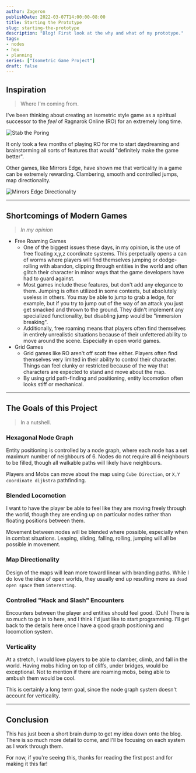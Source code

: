 ```yaml
---
author: Zageron
publishDate: 2022-03-07T14:00:00-08:00
title: Starting the Prototype
slug: starting-the-prototype
description: "Blog! First look at the why and what of my prototype."
tags:
- nodes
- hex
- planning
series: ["Isometric Game Project"]
draft: false
---
```


## Inspiration

> Where I'm coming from.

I've been thinking about creating an isometric style game as a spiritual successor
to the _feel_ of Ragnarok Online (RO) for an extremely long time.

![Stab the Poring](ro-poring-stab.png)

It only took a few months of playing RO for me to start daydreaming and brainstorming
all sorts of features that would "definitely make the game better".

Other games, like Mirrors Edge, have shown me that verticality in a game can be extremely rewarding. Clambering, smooth and controlled jumps, map directionality.

![Mirrors Edge Directionality](mirrors-edge-directionality.jpg)

---

## Shortcomings of Modern Games

> _In my opinion_

- Free Roaming Games
  - One of the biggest issues these days, in my opinion,
  is the use of free floating x,y,z coordinate systems.
  This perpetually opens a can of worms where players will find themselves
  jumping or dodge-rolling with abandon, clipping through entities in the
  world and often glitch their character in minor ways that the game
  developers have had to guard against.
  - Most games include these features, but don't add any elegance to them.
  Jumping is often utilized in some contexts, but absolutely useless in others.
  You may be able to jump to grab a ledge, for example,
  but if you try to jump out of the way of an attack you just get smacked and thrown to the ground.
  They didn't implement any specialized functionality, but disabling jump would be "immersion breaking".
  - Additionally, free roaming means that players often find themselves in entirely unrealistic
  situations because of their unfettered ability to move around the scene.
  Especially in open world games.
- Grid Games
  - Grid games like RO aren't off scott free either.
  Players often find themselves very limited in their ability to control their character.
  Things can feel clunky or restricted because of the way that characters are expected to stand and move about the map.
  - By using grid path-finding and positioning, entity locomotion often looks stiff or mechanical.

---

## The Goals of this Project

> In a nutshell.

### Hexagonal Node Graph

Entity positioning is controlled by a node graph,
where each node has a set maximum number of neighbours of 6.
Nodes do not require all 6 neighbours to be filled,
though all walkable paths will likely have neighbours.

Players and Mobs can move about the map using `Cube Direction`,
or `X,Y coordinate dijkstra` pathfinding.

### Blended Locomotion

I want to have the player be able to feel like they are moving freely through the world,
though they are ending up on particular nodes rather than floating positions between them.

Movement between nodes will be blended where possible,
especially when in combat situations.
Leaping, sliding, falling, rolling, jumping will all be possible in movement.

### Map Directionality

Design of the maps will lean more toward linear with branding paths.
While I do love the idea of open worlds, they usually end up resulting more as `dead open space` then `interesting`.

### Controlled "Hack and Slash" Encounters

Encounters between the player and entities should feel good. (Duh)
There is so much to go in to here, and I think I'd just like to start programming.
I'll get back to the details here once I have a good graph positioning and locomotion system.

### Verticality

At a stretch, I would love players to be able to clamber, climb, and fall in the world.
Having mobs hiding on top of cliffs, under bridges, would be exceptional.
Not to mention if there are roaming mobs, being able to ambush them would be cool.

This is certainly a long term goal, since the node graph system doesn't account for verticality.

---

## Conclusion

This has just been a short brain dump to get my idea down onto the blog.
There is so much more detail to come, and I'll be focusing on each system
as I work through them.

For now, if you're seeing this, thanks for reading the first post and for making it this far!
